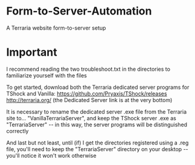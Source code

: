 # Form-to-Server-Automation
A Terraria website form-to-server setup

# Important
I recommend reading the two troubleshoot.txt in the directories to familiarize yourself with the files

To get started, download both the Terraria dedicated server programs for TShock and Vanilla:
https://github.com/Pryaxis/TShock/releases
http://terraria.org/ (the Dedicated Server link is at the very bottom)

It is necessary to rename the dedicated server .exe file from the Terraria site to... "VanillaTerrariaServer", and keep the TShock server .exe as "TerrariaServer" -- in this way, the server programs will be distinguished correctly

And last but not least, until (if) I get the directories registered using a .reg file, you'll need to keep the "TerrariaServer" directory on your desktop -- you'll notice it won't work otherwise
